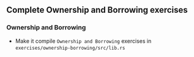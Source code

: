## Complete Ownership and Borrowing exercises
### Ownership and Borrowing

+ Make it compile `Ownership and Borrowing` exercises in `exercises/ownership-borrowing/src/lib.rs`
